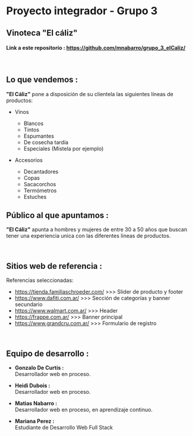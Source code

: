 # Proyecto integrador - Grupo 3

##  Vinoteca "El cáliz"


#### Link a este repositorio : https://github.com/mnabarro/grupo_3_elCaliz/
<br>

## Lo que vendemos :
 
 **"El Cáliz"** pone a disposición de su clientela las siguientes líneas de productos:
 
 * Vinos
    * Blancos
    * Tintos
    * Espumantes
    * De cosecha tardía
    * Especiales (Mistela por ejemplo)

 * Accesorios
    * Decantadores
    * Copas
    * Sacacorchos
    * Termómetros
    * Estuches


## Público al que apuntamos :

**"El Cáliz"** apunta a hombres y mujeres de entre 30 a 50 años que buscan tener una experiencia unica con las diferentes lineas de productos.

<br>

## Sitios web de referencia :

Referencias seleccionadas:

* https://tienda.familiaschroeder.com/ >>> Slider de producto y footer
* https://www.dafiti.com.ar/ >>> Sección de categorías y banner secundario
* https://www.walmart.com.ar/ >>> Header
* https://frappe.com.ar/ >>> Banner principal
* https://www.grandcru.com.ar/ >>> Formulario de registro

<br>

## Equipo de desarrollo :

* **Gonzalo De Curtis :**
    <br>Desarrollador web en proceso.

* **Heidi Dubois :**
    <br> Desarrollador web en proceso.

* **Matias Nabarro :**
   <br> Desarrollador web en proceso, en aprendizaje continuo.

* **Mariana Perez :**
    <br>Estudiante de Desarrollo Web Full Stack
